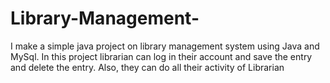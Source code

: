 # Library-Management-
I make a simple java project on library management system using Java and MySql. In this project librarian can log in their account and save the entry and delete the entry. Also, they can do all their activity of Librarian 
